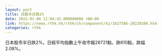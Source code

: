 ```yaml
---
layout: post
title: 日股半日跌2%
date: 2022-01-06 11:04:42.000000000 +08:00
link: https://news.rthk.hk/rthk/ch/component/k2/1627586-20220106.htm
categories: rthk
---
```


日本股市半日跌2%，日經平均指數上午收市報28721點，跌610點，跌幅2.08%。
